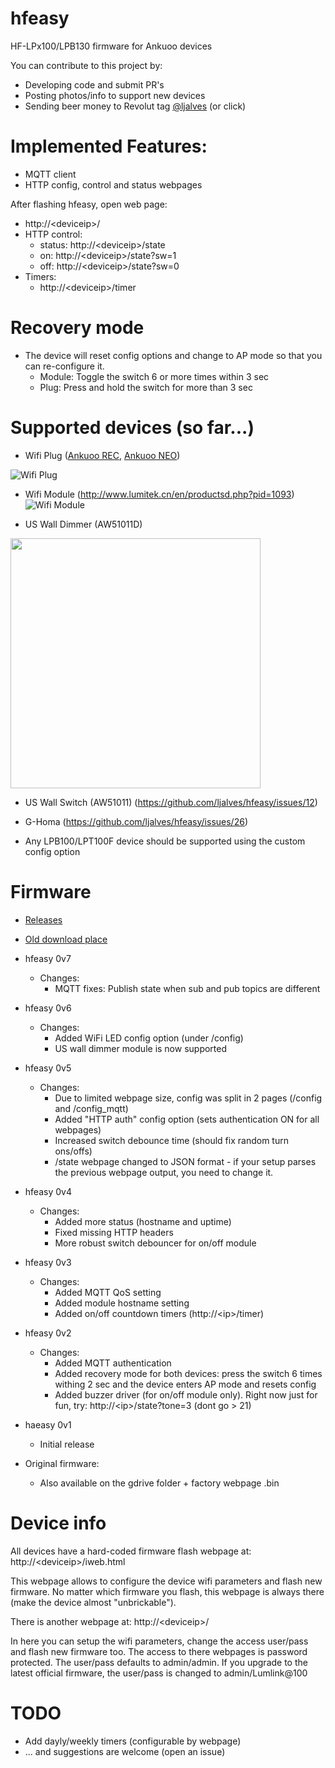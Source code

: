 # hfeasy
HF-LPx100/LPB130 firmware for Ankuoo devices

You can contribute to this project by:
- Developing code and submit PR's
- Posting photos/info to support new devices
- Sending beer money to Revolut tag [@ljalves](http://revolut.me/ljalves) (or click)

# Implemented Features:
* MQTT client
* HTTP config, control and status webpages

After flashing hfeasy, open web page:
  * http://\<deviceip\>/
* HTTP control:
  * status: http://\<deviceip\>/state
  * on: http://\<deviceip\>/state?sw=1
  * off: http://\<deviceip\>/state?sw=0
* Timers:
  * http://\<deviceip\>/timer

# Recovery mode
  * The device will reset config options and change to AP mode so that you can re-configure it.
    * Module: Toggle the switch 6 or more times within 3 sec
    * Plug: Press and hold the switch for more than 3 sec

# Supported devices (so far...)
* Wifi Plug ([Ankuoo REC](http://www.lumitek.cn/en/productsd.php?pid=1095), [Ankuoo NEO](https://www.ankuoo.com/products/?sort=1))

![Wifi Plug](http://www.lumitekgroup.com/upload/2015062911265369.jpg)

* Wifi Module (http://www.lumitek.cn/en/productsd.php?pid=1093)
![Wifi Module](http://www.lumitekgroup.com/upload/2015062315503112.jpg)

* US Wall Dimmer (AW51011D)
<img src="https://images-na.ssl-images-amazon.com/images/I/413UPchrIfL._SL1000_.jpg" width="400">

* US Wall Switch (AW51011) (https://github.com/ljalves/hfeasy/issues/12)

* G-Homa (https://github.com/ljalves/hfeasy/issues/26)

* Any LPB100/LPT100F device should be supported using the custom config option

# Firmware
* [Releases](https://github.com/ljalves/hfeasy/releases/tag/0v10)

* [Old download place](https://drive.google.com/open?id=1HWl-QiYM2u8lW9TAv1M6Kr9DPkj1_wRG)
* hfeasy 0v7
  * Changes:
    * MQTT fixes: Publish state when sub and pub topics are different
* hfeasy 0v6
  * Changes:
    * Added WiFi LED config option (under /config)
    * US wall dimmer module is now supported
* hfeasy 0v5
  * Changes:
    * Due to limited webpage size, config was split in 2 pages (/config and /config_mqtt)
    * Added "HTTP auth" config option (sets authentication ON for all webpages)
    * Increased switch debounce time (should fix random turn ons/offs)
    * /state webpage changed to JSON format - if your setup parses the previous webpage output, you need to change it.
* hfeasy 0v4
  * Changes:
    * Added more status (hostname and uptime)
    * Fixed missing HTTP headers
    * More robust switch debouncer for on/off module
* hfeasy 0v3
  * Changes:
    * Added MQTT QoS setting
    * Added module hostname setting
    * Added on/off countdown timers (http://\<ip\>/timer)
* hfeasy 0v2
  * Changes:
    * Added MQTT authentication
    * Added recovery mode for both devices: press the switch 6 times withing 2 sec and the device enters AP mode and resets config
    * Added buzzer driver (for on/off module only). Right now just for fun, try: http://\<ip\>/state?tone=3 (dont go > 21)
* haeasy 0v1
  * Initial release

* Original firmware:
  * Also available on the gdrive folder + factory webpage .bin

# Device info
All devices have a hard-coded firmware flash webpage at: http://\<deviceip\>/iweb.html

This webpage allows to configure the device wifi parameters and flash new firmware.
No matter which firmware you flash, this webpage is always there (make the device almost "unbrickable").

There is another webpage at: http://\<deviceip\>/

In here you can setup the wifi parameters, change the access user/pass and flash new firmware too.
The access to there webpages is password protected.
The user/pass defaults to admin/admin.
If you upgrade to the latest official firmware, the user/pass is changed to admin/Lumlink@100

# TODO
* Add dayly/weekly timers (configurable by webpage)
* ... and suggestions are welcome (open an issue)
